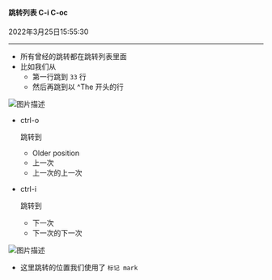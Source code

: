 #### 跳转列表 C-i C-oc

2022年3月25日15:55:30

---



- 所有曾经的跳转都在跳转列表里面
- 比如我们从
  - 第一行跳到 `33` 行
  - 然后再跳到以 ^The 开头的行

![图片描述](https://doc.shiyanlou.com/courses/uid1190679-20210705-1625481789393)

- ctrl-o

   

  跳转到

  - Older position
  - 上一次
  - 上一次的上一次

- ctrl-i

  跳转到

  - 下一次
  - 下一次的下一次

![图片描述](https://doc.shiyanlou.com/courses/uid1190679-20210705-1625481856071)

- 这里跳转的位置我们使用了 `标记 mark`